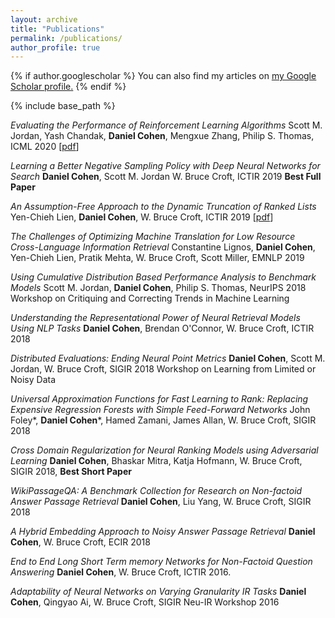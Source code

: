 ```yaml
---
layout: archive
title: "Publications"
permalink: /publications/
author_profile: true
---
```


{% if author.googlescholar %}
  You can also find my articles on <u><a href="{{author.googlescholar}}">my Google Scholar profile</a>.</u>
{% endif %}

{% include base_path %}

*Evaluating the Performance of Reinforcement Learning Algorithms* Scott M. Jordan, Yash Chandak, **Daniel Cohen**, Mengxue Zhang, Philip S. Thomas, ICML 2020 [[pdf](url)]

*Learning a Better Negative Sampling Policy with Deep Neural Networks for Search* **Daniel Cohen**, Scott M. Jordan W. Bruce Croft, ICTIR 2019 **Best Full Paper**

*An Assumption-Free Approach to the Dynamic Truncation of Ranked Lists* Yen-Chieh Lien, **Daniel Cohen**, W. Bruce Croft, ICTIR 2019 [[pdf](url)]

*The Challenges of Optimizing Machine Translation for Low Resource Cross-Language Information Retrieval* Constantine Lignos, **Daniel Cohen**, Yen-Chieh Lien, Pratik Mehta, W. Bruce Croft, Scott Miller, EMNLP 2019

*Using Cumulative Distribution Based Performance Analysis to Benchmark Models* Scott M. Jordan, **Daniel Cohen**, Philip S. Thomas, NeurIPS 2018 Workshop on Critiquing and Correcting Trends in Machine Learning

*Understanding the Representational Power of Neural Retrieval Models Using NLP Tasks* **Daniel Cohen**, Brendan O'Connor, W. Bruce Croft, ICTIR 2018

*Distributed Evaluations: Ending Neural Point Metrics* **Daniel Cohen**, Scott M. Jordan, W. Bruce Croft, SIGIR 2018 Workshop on Learning from Limited or Noisy Data

*Universal Approximation Functions for Fast Learning to Rank: Replacing Expensive Regression Forests with Simple Feed-Forward Networks* John Foley*, **Daniel Cohen***, Hamed Zamani, James Allan, W. Bruce Croft, SIGIR 2018

*Cross Domain Regularization for Neural Ranking Models using Adversarial Learning* **Daniel Cohen**, Bhaskar Mitra, Katja Hofmann, W. Bruce Croft, SIGIR 2018, **Best Short Paper**

*WikiPassageQA: A Benchmark Collection for Research on Non-factoid Answer Passage Retrieval* **Daniel Cohen**, Liu Yang, W. Bruce Croft, SIGIR 2018

*A Hybrid Embedding Approach to Noisy Answer Passage Retrieval* **Daniel Cohen**, W. Bruce Croft, ECIR 2018

*End to End Long Short Term memory Networks for Non-Factoid Question Answering* **Daniel Cohen**, W. Bruce Croft, ICTIR 2016.

*Adaptability of Neural Networks on Varying Granularity IR Tasks* **Daniel Cohen**, Qingyao Ai, W. Bruce Croft, SIGIR Neu-IR Workshop 2016
